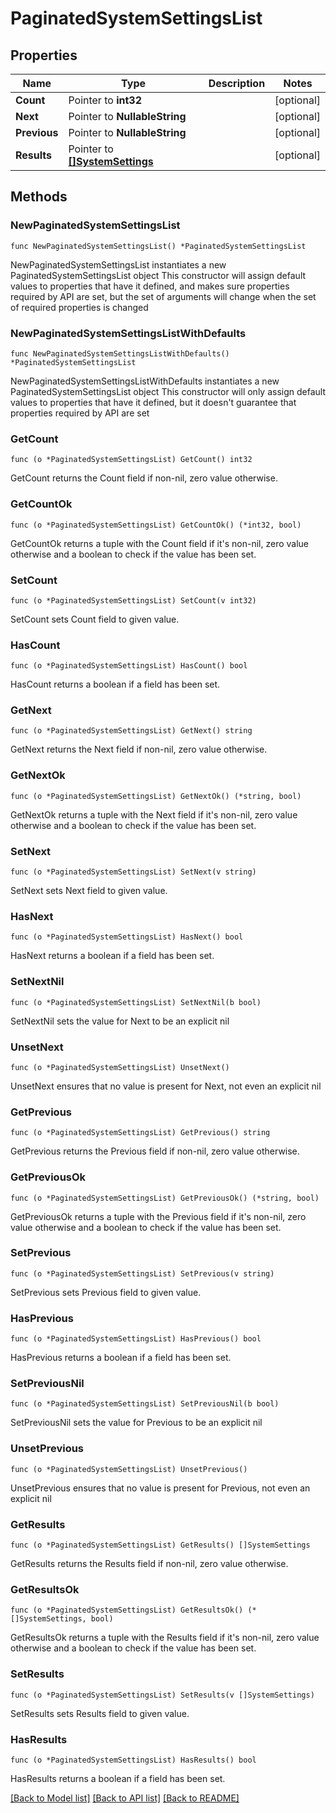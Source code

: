 # PaginatedSystemSettingsList

## Properties

Name | Type | Description | Notes
------------ | ------------- | ------------- | -------------
**Count** | Pointer to **int32** |  | [optional] 
**Next** | Pointer to **NullableString** |  | [optional] 
**Previous** | Pointer to **NullableString** |  | [optional] 
**Results** | Pointer to [**[]SystemSettings**](SystemSettings.md) |  | [optional] 

## Methods

### NewPaginatedSystemSettingsList

`func NewPaginatedSystemSettingsList() *PaginatedSystemSettingsList`

NewPaginatedSystemSettingsList instantiates a new PaginatedSystemSettingsList object
This constructor will assign default values to properties that have it defined,
and makes sure properties required by API are set, but the set of arguments
will change when the set of required properties is changed

### NewPaginatedSystemSettingsListWithDefaults

`func NewPaginatedSystemSettingsListWithDefaults() *PaginatedSystemSettingsList`

NewPaginatedSystemSettingsListWithDefaults instantiates a new PaginatedSystemSettingsList object
This constructor will only assign default values to properties that have it defined,
but it doesn't guarantee that properties required by API are set

### GetCount

`func (o *PaginatedSystemSettingsList) GetCount() int32`

GetCount returns the Count field if non-nil, zero value otherwise.

### GetCountOk

`func (o *PaginatedSystemSettingsList) GetCountOk() (*int32, bool)`

GetCountOk returns a tuple with the Count field if it's non-nil, zero value otherwise
and a boolean to check if the value has been set.

### SetCount

`func (o *PaginatedSystemSettingsList) SetCount(v int32)`

SetCount sets Count field to given value.

### HasCount

`func (o *PaginatedSystemSettingsList) HasCount() bool`

HasCount returns a boolean if a field has been set.

### GetNext

`func (o *PaginatedSystemSettingsList) GetNext() string`

GetNext returns the Next field if non-nil, zero value otherwise.

### GetNextOk

`func (o *PaginatedSystemSettingsList) GetNextOk() (*string, bool)`

GetNextOk returns a tuple with the Next field if it's non-nil, zero value otherwise
and a boolean to check if the value has been set.

### SetNext

`func (o *PaginatedSystemSettingsList) SetNext(v string)`

SetNext sets Next field to given value.

### HasNext

`func (o *PaginatedSystemSettingsList) HasNext() bool`

HasNext returns a boolean if a field has been set.

### SetNextNil

`func (o *PaginatedSystemSettingsList) SetNextNil(b bool)`

 SetNextNil sets the value for Next to be an explicit nil

### UnsetNext
`func (o *PaginatedSystemSettingsList) UnsetNext()`

UnsetNext ensures that no value is present for Next, not even an explicit nil
### GetPrevious

`func (o *PaginatedSystemSettingsList) GetPrevious() string`

GetPrevious returns the Previous field if non-nil, zero value otherwise.

### GetPreviousOk

`func (o *PaginatedSystemSettingsList) GetPreviousOk() (*string, bool)`

GetPreviousOk returns a tuple with the Previous field if it's non-nil, zero value otherwise
and a boolean to check if the value has been set.

### SetPrevious

`func (o *PaginatedSystemSettingsList) SetPrevious(v string)`

SetPrevious sets Previous field to given value.

### HasPrevious

`func (o *PaginatedSystemSettingsList) HasPrevious() bool`

HasPrevious returns a boolean if a field has been set.

### SetPreviousNil

`func (o *PaginatedSystemSettingsList) SetPreviousNil(b bool)`

 SetPreviousNil sets the value for Previous to be an explicit nil

### UnsetPrevious
`func (o *PaginatedSystemSettingsList) UnsetPrevious()`

UnsetPrevious ensures that no value is present for Previous, not even an explicit nil
### GetResults

`func (o *PaginatedSystemSettingsList) GetResults() []SystemSettings`

GetResults returns the Results field if non-nil, zero value otherwise.

### GetResultsOk

`func (o *PaginatedSystemSettingsList) GetResultsOk() (*[]SystemSettings, bool)`

GetResultsOk returns a tuple with the Results field if it's non-nil, zero value otherwise
and a boolean to check if the value has been set.

### SetResults

`func (o *PaginatedSystemSettingsList) SetResults(v []SystemSettings)`

SetResults sets Results field to given value.

### HasResults

`func (o *PaginatedSystemSettingsList) HasResults() bool`

HasResults returns a boolean if a field has been set.


[[Back to Model list]](../README.md#documentation-for-models) [[Back to API list]](../README.md#documentation-for-api-endpoints) [[Back to README]](../README.md)


